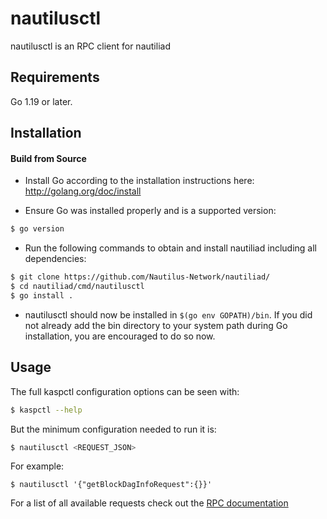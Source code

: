 # nautilusctl

nautilusctl is an RPC client for nautiliad

## Requirements

Go 1.19 or later.

## Installation

#### Build from Source

- Install Go according to the installation instructions here:
  http://golang.org/doc/install

- Ensure Go was installed properly and is a supported version:

```bash
$ go version
```

- Run the following commands to obtain and install nautiliad including all dependencies:

```bash
$ git clone https://github.com/Nautilus-Network/nautiliad/
$ cd nautiliad/cmd/nautilusctl
$ go install .
```

- nautilusctl should now be installed in `$(go env GOPATH)/bin`. If you did not already add the bin directory to your
  system path during Go installation, you are encouraged to do so now.

## Usage

The full kaspctl configuration options can be seen with:

```bash
$ kaspctl --help
```

But the minimum configuration needed to run it is:

```bash
$ nautilusctl <REQUEST_JSON>
```

For example:

```
$ nautilusctl '{"getBlockDagInfoRequest":{}}'
```

For a list of all available requests check out the [RPC documentation](infrastructure/network/netadapter/server/grpcserver/protowire/rpc.md)
